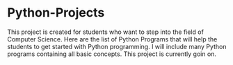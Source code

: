 # Python-Projects
This project is created for students who want to step into the field of Computer Science. Here are the list of Python Programs that will help the students to get started with Python programming. I will include many Python programs containing all basic concepts. This project is currently goin on.
